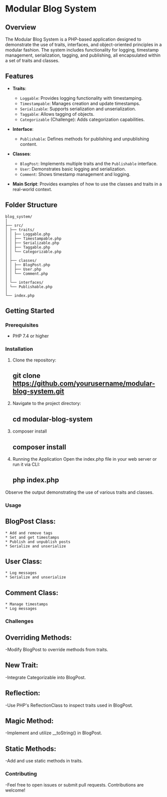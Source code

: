 # Modular Blog System

## Overview

The Modular Blog System is a PHP-based application designed to demonstrate the use of traits, interfaces, and object-oriented principles in a modular fashion. The system includes functionality for logging, timestamp management, serialization, tagging, and publishing, all encapsulated within a set of traits and classes.

## Features

- **Traits**:
  - `Loggable`: Provides logging functionality with timestamping.
  - `Timestampable`: Manages creation and update timestamps.
  - `Serializable`: Supports serialization and unserialization.
  - `Taggable`: Allows tagging of objects.
  - `Categorizable` (Challenge): Adds categorization capabilities.

- **Interface**:
  - `Publishable`: Defines methods for publishing and unpublishing content.

- **Classes**:
  - `BlogPost`: Implements multiple traits and the `Publishable` interface.
  - `User`: Demonstrates basic logging and serialization.
  - `Comment`: Shows timestamp management and logging.

- **Main Script**: Provides examples of how to use the classes and traits in a real-world context.

## Folder Structure

    blog_system/
    │
    ├── src/
    │ ├── traits/
    │ │ ├── Loggable.php
    │ │ ├── Timestampable.php
    │ │ ├── Serializable.php
    │ │ ├── Taggable.php
    │ │ └── Categorizable.php
    │ │
    │ ├── classes/
    │ │ ├── BlogPost.php
    │ │ ├── User.php
    │ │ └── Comment.php
    │ │
    │ └── interfaces/
    │ └── Publishable.php
    │
    └── index.php

## Getting Started

### Prerequisites

- PHP 7.4 or higher

### Installation

1. Clone the repository:

   ## git clone https://github.com/yourusername/modular-blog-system.git
   
2. Navigate to the project directory:

   ## cd modular-blog-system

3. composer install

   ## composer install

4. Running the Application
  Open the index.php file in your web server or run it via CLI:
    ## php index.php
Observe the output demonstrating the use of various traits and classes.

### Usage
  ## BlogPost Class:

    * Add and remove tags
    * Set and get timestamps
    * Publish and unpublish posts
    * Serialize and unserialize
    
  ## User Class:

    * Log messages
    * Serialize and unserialize

  ## Comment Class:

    * Manage timestamps
    * Log messages
    
### Challenges
## Overriding Methods: 
  -Modify BlogPost to override methods from traits.
## New Trait: 
  -Integrate Categorizable into BlogPost.
## Reflection: 
  -Use PHP's ReflectionClass to inspect traits used in BlogPost.
## Magic Method: 
  -Implement and utilize __toString() in BlogPost.
## Static Methods: 
  -Add and use static methods in traits.

### Contributing
  -Feel free to open issues or submit pull requests. Contributions are welcome!
